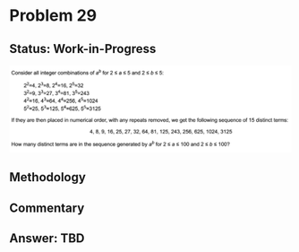 # Problem 29

## Status: Work-in-Progress

![problem-29](https://github.com/dvb2017/project-euler/blob/main/problem-29/problem-29.png)

## Methodology


## Commentary


## Answer: TBD
